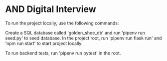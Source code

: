 # AND Digital Interview

To run the project locally, use the following commands:

Create a SQL database called 'golden_shoe_db' and run 'pipenv run seed.py' to seed database.
In the project root, run 'pipenv run flask run' and 'npm run start' to start project locally.

To run backend tests, run 'pipenv run pytest' in the root.
